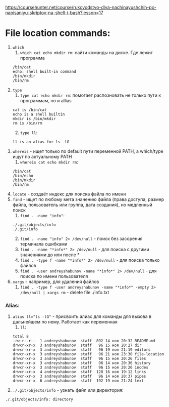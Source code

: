https://coursehunter.net/course/rukovodstvo-dlya-nachinayushchih-po-napisaniyu-skriptov-na-shell-i-bash?lesson=17
# File location commands:

1. `which`
    1. `which cat echo mkdir rm`: найти команды на диске. Где лежит программа
    ```
    /bin/cat
    echo: shell built-in command
    /bin/mkdir
    /bin/rm
    ```
2. `type`
    1. `type cat echo mkdir rm`: помогает распозновать не только пути к программам, но и allias
    ```
    cat is /bin/cat
    echo is a shell builtin
    mkdir is /bin/mkdir
    rm is /bin/rm
    ```
    2. `type ll`: 
    ```
    ll is an alias for ls -lG
    ```
3. `whereis` - ищет только по default пути переменной PATH, а which/type ищут по актуальному PATH
    1. `whereis cat echo mkdir rm`:
    ```
    /bin/cat
    /bin/echo
    /bin/mkdir
    /bin/rm
    ```
4. `locate` - создаёт индекс для поиска файла по имени
5. `find` - ищет по любому мета значению файла (права доступа, размер файла, пользователь или группа, дата создания), но медленный поиск
    1. `find . -name "info"`:
    ```
    ./.git/objects/info
    ./.git/info
    ```
    2. `find . -name "info" 2> /dev/null` - поиск без засорения терминала ошибками 
    3. `find . -name "*info*" 2> /dev/null` - для поиска с другими значениями до или после *
    4. `find . -type f -name "*info*" 2> /dev/null` - для поиска только файлов
    5. `find . -user andreyshabunov -name "*info*" 2> /dev/null` - для поиска по имени пользователя
6. `xargs` - например, для удаления файлов
    1. `find . -type f -user andreyshabunov -name "*info*" -empty 2> /dev/null | xargs rm` - delete file ./info.txt



### Alias:
1. `alias ll="ls -lG"` - присвоить алиас для команды для вызова в дальнейшем по нему. Работает как переменная
    1. `ll`:
    ```
    total 8
    -rw-r--r--  1 andreyshabunov  staff  892 14 ноя 20:32 README.md
    drwxr-xr-x  3 andreyshabunov  staff   96 15 ноя 20:27 dir
    drwxr-xr-x  3 andreyshabunov  staff   96 19 ноя 21:19 editors
    drwxr-xr-x  3 andreyshabunov  staff   96 21 ноя 23:30 file-location
    drwxr-xr-x  3 andreyshabunov  staff   96 15 ноя 20:26 files
    drwxr-xr-x  3 andreyshabunov  staff   96 14 ноя 20:36 history
    drwxr-xr-x  3 andreyshabunov  staff   96 15 ноя 20:26 inodes
    drwxr-xr-x  4 andreyshabunov  staff  128 16 ноя 19:12 links
    drwxr-xr-x  3 andreyshabunov  staff   96 14 ноя 20:37 pipes
    drwxr-xr-x  6 andreyshabunov  staff  192 19 ноя 21:24 text
    ```
2. `./.git/objects/info` - узнать файл или директория:
```
./.git/objects/info: directory
```
